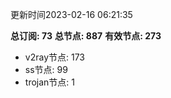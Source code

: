更新时间2023-02-16 06:21:35

**总订阅: 73**
**总节点: 887**
**有效节点: 273**
- v2ray节点: 173
- ss节点: 99
- trojan节点: 1

